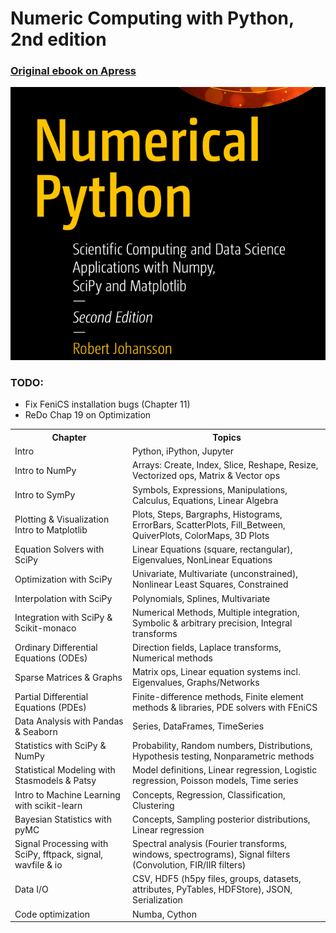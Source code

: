 # Numeric Computing with Python, 2nd edition
### [Original ebook on Apress](https://www.apress.com/us/book/9781484242452)
![book-cover](pics/bookcover-2nd-ed.png)

### TODO:
- Fix FeniCS installation bugs (Chapter 11)
- ReDo Chap 19 on Optimization


<table>
  <tr>
    <th>Chapter</th><th>Topics</th>
  </tr>
  <tr>
    <td>Intro</td>
    <td>Python, iPython, Jupyter</td>
  </tr>
  <tr>
    <td>Intro to NumPy</td>
    <td>Arrays: Create, Index, Slice, Reshape, Resize, Vectorized ops, Matrix & Vector ops</td>
  </tr>
  <tr>
    <td>Intro to SymPy</td>
    <td>Symbols, Expressions, Manipulations, Calculus, Equations, Linear Algebra</td>
  </tr>
  <tr>
    <td>Plotting & Visualization<br/>Intro to Matplotlib</td>
    <td>Plots, Steps, Bargraphs, Histograms, ErrorBars, ScatterPlots, Fill_Between, QuiverPlots, ColorMaps, 3D Plots</td>
  </tr>
  <tr>
    <td>Equation Solvers with SciPy</td>
    <td>Linear Equations (square, rectangular), Eigenvalues, NonLinear Equations</td>
  </tr>
  <tr>
    <td>Optimization with SciPy</td>
    <td>Univariate, Multivariate (unconstrained), Nonlinear Least Squares, Constrained</td>
  </tr>
  <tr>
    <td>Interpolation with SciPy</td>
    <td>Polynomials, Splines, Multivariate</td>
  </tr>
  <tr>
    <td>Integration with SciPy & Scikit-monaco</td>
    <td>Numerical Methods, Multiple integration, Symbolic & arbitrary precision, Integral transforms</td>
  </tr>
  <tr>
    <td>Ordinary Differential Equations (ODEs)</td>
    <td>Direction fields, Laplace transforms, Numerical methods</td>
  </tr>
  <tr>
    <td>Sparse Matrices & Graphs</td>
    <td>Matrix ops, Linear equation systems incl. Eigenvalues, Graphs/Networks</td>
  </tr>
  <tr>
    <td>Partial Differential Equations (PDEs)</td>
    <td>Finite-difference methods, Finite element methods & libraries, PDE solvers with FEniCS</td>
  </tr>
  <tr>
    <td>Data Analysis with Pandas & Seaborn</td>
    <td>Series, DataFrames, TimeSeries</td>
  </tr>
  <tr>
    <td>Statistics with SciPy & NumPy</td>
    <td>Probability, Random numbers, Distributions, Hypothesis testing, Nonparametric methods</td>
  </tr>
  <tr>
    <td>Statistical Modeling with Stasmodels & Patsy</td>
    <td>Model definitions, Linear regression, Logistic regression, Poisson models, Time series</td>
  </tr>
  <tr>
    <td>Intro to Machine Learning with scikit-learn</td>
    <td>Concepts, Regression, Classification, Clustering</td>
  </tr>
  <tr>
    <td>Bayesian Statistics with pyMC</td>
    <td>Concepts, Sampling posterior distributions, Linear regression</td>
  </tr>
  <tr>
    <td>Signal Processing with SciPy, fftpack, signal, wavfile & io</td>
    <td>Spectral analysis (Fourier transforms, windows, spectrograms), Signal filters (Convolution, FIR/IIR filters)</td>
  </tr>
  <tr>
    <td>Data I/O</td>
    <td>CSV, HDF5 (h5py files, groups, datasets, attributes, PyTables, HDFStore), JSON, Serialization</td>
  </tr>
  <tr>
    <td>Code optimization</td>
    <td>Numba, Cython</td>
  </tr>
</table>

